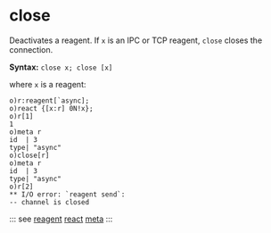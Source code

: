 # close

Deactivates a reagent. If `x` is an IPC or TCP reagent, `close` closes the connection.

**Syntax:** ```close x; close [x]```

where `x` is a reagent:

```o
o)r:reagent[`async];
o)react {[x:r] 0N!x};
o)r[1]
1
o)meta r
id  | 3
type| "async"
o)close[r]
o)meta r
id  | 3
type| "async"
o)r[2]
** I/O error: `reagent send`:
-- channel is closed
```

::: see
[reagent](/verbs/concurrency/reagent.md)
[react](/verbs/concurrency/react.md)
[meta](/verbs/other/meta.md)
:::
